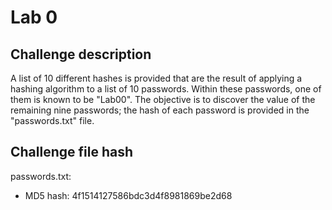 # Lab 0

## Challenge description
A list of 10 different hashes is provided that are the result of applying a hashing algorithm to a list of 10 passwords. Within these passwords, one of them is known to be "Lab00". The objective is to discover the value of the remaining nine passwords; the hash of each password is provided in the "passwords.txt" file.

## Challenge file hash

passwords.txt:
* MD5 hash: 4f1514127586bdc3d4f8981869be2d68